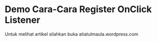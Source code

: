 Demo Cara-Cara Register OnClick Listener
========================================

Untuk melihat artikel silahkan buka atiatulmaula.wordpress.com